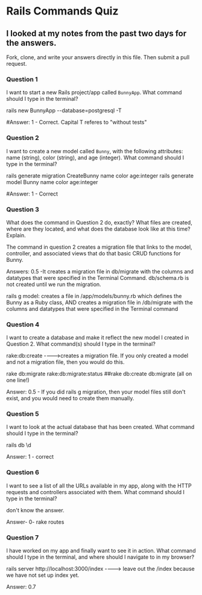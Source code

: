 # Rails Commands Quiz
## I looked at my notes from the past two days for the answers.


Fork, clone, and write your answers directly in this file. Then submit a pull request.

### Question 1

I want to start a new Rails project/app called `BunnyApp`. What command should I type in the terminal?

rails new BunnyApp --database=postgresql -T

#Answer: 1 - Correct. Capital T referes to "without tests"



### Question 2

I want to create a new model called `Bunny`, with the following attributes: name (string), color (string), and age (integer). What command should I type in the terminal?

rails generate migration CreateBunny name color age:integer
rails generate model Bunny name color age:integer

#Answer: 1 - Correct




### Question 3

What does the command in Question 2 do, exactly? What files are created, where are they located, and what does the database look like at this time? Explain.

The command in question 2 creates a migration file that links to the model, controller, and associated views that do that basic CRUD functions for Bunny.

Answers: 0.5 -It creates a migration file in db/migrate with the columns and datatypes that were specified in the Terminal Command. db/schema.rb is not created until we run the migration.

rails g model: creates a file in /app/models/bunny.rb which defines the Bunny as a Ruby class, AND  creates a migration file in /db/migrate with the columns and datatypes that were specified in the Terminal command



### Question 4

I want to create a database and make it reflect the new model I created in Question 2. What command(s) should I type in the terminal?

rake:db:create  ---->creates a migration file. If you only created a model and not a migration file, then you would do this.

rake db:migrate
rake:db:migrate:status
##rake db:create db:migrate (all on one line!)

Answer: 0.5 - If you did rails g migration, then your model files still don't exist, and you would need to create them manually.




### Question 5

I want to look at the actual database that has been created. What command should I type in the terminal?

rails db
\d

Answer: 1 - correct



### Question 6

I want to see a list of all the URLs available in my app, along with the HTTP requests and controllers associated with them. What command should I type in the terminal?

don't know the answer.

Answer- 0- rake routes



### Question 7

I have worked on my app and finally want to see it in action. What command should I type in the terminal, and where should I navigate to in my browser?

rails server
http://localhost:3000/index   ----> leave out the /index because we have not set up index yet.

Answer: 0.7
